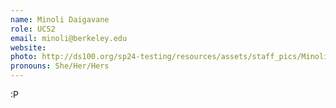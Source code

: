 ```yaml
---
name: Minoli Daigavane
role: UCS2
email: minoli@berkeley.edu
website: 
photo: http://ds100.org/sp24-testing/resources/assets/staff_pics/Minoli_Daigavane.HEIC
pronouns: She/Her/Hers
---
```

:P
